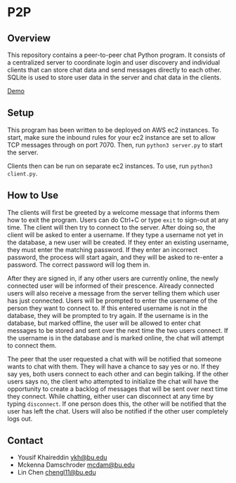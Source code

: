 # P2P 

## Overview

This repository contains a peer-to-peer chat Python program. It consists of a centralized server to coordinate login and user discovery and individual clients that can store chat data and send messages directly to each other. SQLite is used to store user data in the server and chat data in the clients.

[Demo](https://drive.google.com/file/d/1egsW_gBEp57Sfdgwkbt5SYswt0koc13Z/view?usp=sharing)

## Setup

This program has been written to be deployed on AWS ec2 instances. To start, make sure the inbound rules for your ec2 instance are set to allow TCP messages through on port 7070. Then, run `python3 server.py` to start the server.

Clients then can be run on separate ec2 instances. To use, run `python3 client.py`.

## How to Use

The clients will first be greeted by a welcome message that informs them how to exit the program. Users can do Ctrl+C or type `exit` to sign-out at any time. The client will then try to connect to the server. After doing so, the client will be asked to enter a username. If they type a username not yet in the database, a new user will be created. If they enter an existing username, they must enter the matching password. If they enter an incorrect password, the process will start again, and they will be asked to re-enter a password. The correct password will log them in.

After they are signed in, if any other users are currently online, the newly connected user will be informed of their prescence. Already connected users will also receive a message from the server telling them which user has just connected. Users will be prompted to enter the username of the person they want to connect to. If this entered username is not in the database, they will be prompted to try again. If the username is in the database, but marked offline, the user will be allowed to enter chat messages to be stored and sent over the next time the two users connect. If the username is in the database and is marked online, the chat will attempt to connect them.

The peer that the user requested a chat with will be notified that someone wants to chat with them. They will have a chance to say yes or no. If they say yes, both users connect to each other and can begin talking. If the other users says no, the client who attempted to initialize the chat will have the opportunity to create a backlog of messages that will be sent over next time they connect. While chatting, either user can disconnect at any time by typing `disconnect`. If one person does this, the other will be notified that the user has left the chat. Users will also be notified if the other user completely logs out.

## Contact 
- Yousif Khaireddin ykh@bu.edu
- Mckenna Damschroder mcdam@bu.edu
- Lin Chen chengl11@bu.edu
